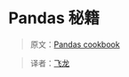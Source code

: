 # Pandas 秘籍

> 原文：[Pandas cookbook](https://github.com/jvns/pandas-cookbook)

> 译者：[飞龙](https://github.com/wizardforcel)